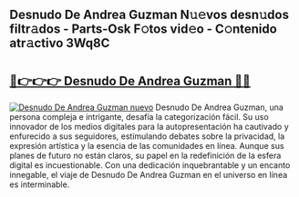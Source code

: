 ## Desnudo De Andrea Guzman N𝚞𝚎vos desn𝚞dos filtr𝚊dos - Parts-Osk F𝚘tos vid𝚎o - C𝚘ntenido atr𝚊ctivo 3Wq8C

# <h2><a href="http://mbav8u3.tromn.icu/?c=Desnudo+De+Andrea+Guzman">🔗👉👉👉 Desnudo De Andrea Guzman 🔗🔗</a></h2>

[![Desnudo De Andrea Guzman nuevo](https://i.imgur.com/pEAQMta.gif)](http://mbav8u3.tromn.icu/?c=Desnudo+De+Andrea+Guzman)
Desnudo De Andrea Guzman, una persona compleja e intrigante, desafía la categorización fácil. Su uso innovador de los medios digitales para la autopresentación ha cautivado y enfurecido a sus seguidores, estimulando debates sobre la privacidad, la expresión artística y la esencia de las comunidades en línea. Aunque sus planes de futuro no están claros, su papel en la redefinición de la esfera digital es incuestionable. Con una dedicación inquebrantable y un encanto innegable, el viaje de Desnudo De Andrea Guzman en el universo en línea es interminable.
